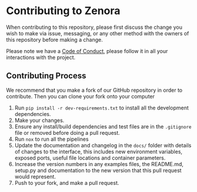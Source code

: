 # Contributing to Zenora

When contributing to this repository, please first discuss the change you wish to make via issue,
messaging, or any other method with the owners of this repository before making a change.

Please note we have a [Code of Conduct](CODE_OF_CONDUCT.md), please follow it in all your interactions with the project.

## Contributing Process

We recommend that you make a fork of our GitHub repository in order to contribute. Then you can clone your fork onto your computer

1. Run `pip install -r dev-requirements.txt` to install all the development dependencies.
2. Make your changes.
3. Ensure any install/build dependencies and test files are in the `.gitignore` file or removed before doing a
   pull request.
4. Run `nox` to run all the pipelines
5. Update the documentation and changelog in the `docs/` folder with details of changes to the interface, this
   includes new environment variables, exposed ports, useful file locations and container parameters.
6. Increase the version numbers in any examples files, the README.md, setup.py and documentation to the new version that this pull request would represent.
7. Push to your fork, and make a pull request.
